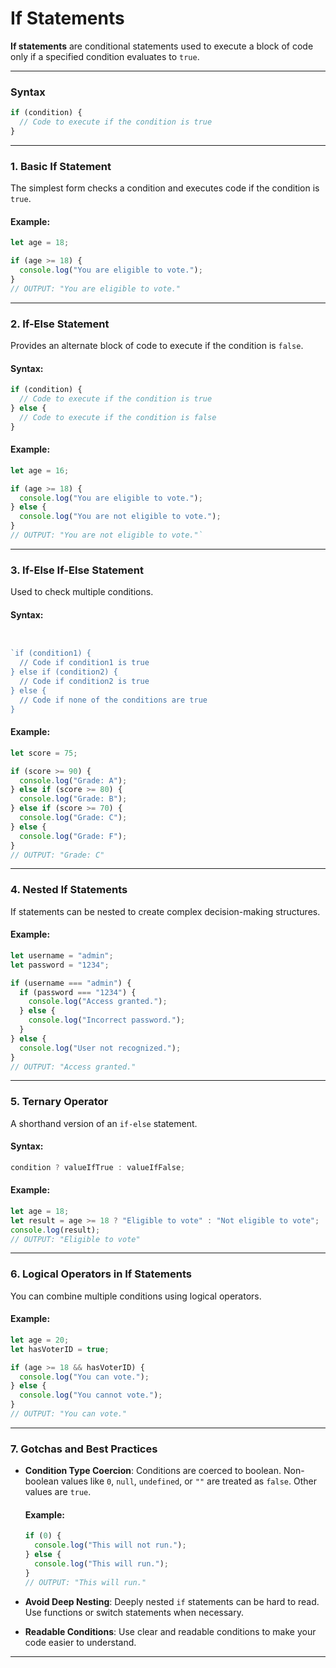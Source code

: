 # If Statements

**If statements** are conditional statements used to execute a block of code only if a specified condition evaluates to `true`.

---

### **Syntax**

```javascript
if (condition) {
  // Code to execute if the condition is true
}
```

---

### **1. Basic If Statement**

The simplest form checks a condition and executes code if the condition is `true`.

#### Example:

```javascript
let age = 18;

if (age >= 18) {
  console.log("You are eligible to vote.");
}
// OUTPUT: "You are eligible to vote."
```

---

### **2. If-Else Statement**

Provides an alternate block of code to execute if the condition is `false`.

#### Syntax:

```javascript
if (condition) {
  // Code to execute if the condition is true
} else {
  // Code to execute if the condition is false
}
```

#### Example:

```javascript
let age = 16;

if (age >= 18) {
  console.log("You are eligible to vote.");
} else {
  console.log("You are not eligible to vote.");
}
// OUTPUT: "You are not eligible to vote."`
```

---

### **3. If-Else If-Else Statement**

Used to check multiple conditions.

#### Syntax:

```javascript


`if (condition1) {
  // Code if condition1 is true
} else if (condition2) {
  // Code if condition2 is true
} else {
  // Code if none of the conditions are true
}
```

#### Example:

```javascript
let score = 75;

if (score >= 90) {
  console.log("Grade: A");
} else if (score >= 80) {
  console.log("Grade: B");
} else if (score >= 70) {
  console.log("Grade: C");
} else {
  console.log("Grade: F");
}
// OUTPUT: "Grade: C"
```

---

### **4. Nested If Statements**

If statements can be nested to create complex decision-making structures.

#### Example:

```javascript
let username = "admin";
let password = "1234";

if (username === "admin") {
  if (password === "1234") {
    console.log("Access granted.");
  } else {
    console.log("Incorrect password.");
  }
} else {
  console.log("User not recognized.");
}
// OUTPUT: "Access granted."
```

---

### **5. Ternary Operator**

A shorthand version of an `if-else` statement.

#### Syntax:

```javascript
condition ? valueIfTrue : valueIfFalse;
```

#### Example:

```javascript
let age = 18;
let result = age >= 18 ? "Eligible to vote" : "Not eligible to vote";
console.log(result);
// OUTPUT: "Eligible to vote"
```

---

### **6. Logical Operators in If Statements**

You can combine multiple conditions using logical operators.

#### Example:

```javascript
let age = 20;
let hasVoterID = true;

if (age >= 18 && hasVoterID) {
  console.log("You can vote.");
} else {
  console.log("You cannot vote.");
}
// OUTPUT: "You can vote."
```

---

### **7. Gotchas and Best Practices**

- **Condition Type Coercion**: Conditions are coerced to boolean. Non-boolean values like `0`, `null`, `undefined`, or `""` are treated as `false`. Other values are `true`.

  #### Example:

  ```javascript
  if (0) {
    console.log("This will not run.");
  } else {
    console.log("This will run.");
  }
  // OUTPUT: "This will run."
  ```

- **Avoid Deep Nesting**: Deeply nested `if` statements can be hard to read. Use functions or switch statements when necessary.
- **Readable Conditions**: Use clear and readable conditions to make your code easier to understand.

---
